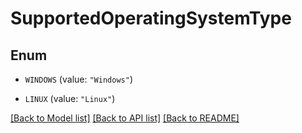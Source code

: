 # SupportedOperatingSystemType

## Enum


* `WINDOWS` (value: `"Windows"`)

* `LINUX` (value: `"Linux"`)


[[Back to Model list]](../README.md#documentation-for-models) [[Back to API list]](../README.md#documentation-for-api-endpoints) [[Back to README]](../README.md)


